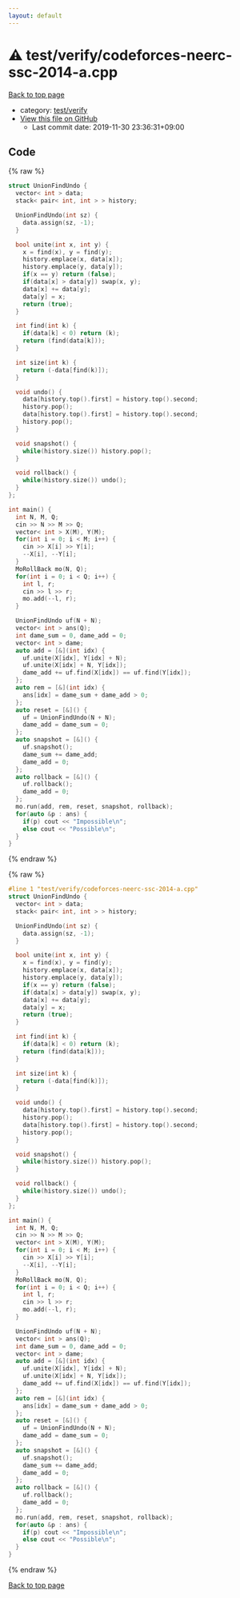```yaml
---
layout: default
---
```


<!-- mathjax config similar to math.stackexchange -->
<script type="text/javascript" async
  src="https://cdnjs.cloudflare.com/ajax/libs/mathjax/2.7.5/MathJax.js?config=TeX-MML-AM_CHTML">
</script>
<script type="text/x-mathjax-config">
  MathJax.Hub.Config({
    TeX: { equationNumbers: { autoNumber: "AMS" }},
    tex2jax: {
      inlineMath: [ ['$','$'] ],
      processEscapes: true
    },
    "HTML-CSS": { matchFontHeight: false },
    displayAlign: "left",
    displayIndent: "2em"
  });
</script>

<script type="text/javascript" src="https://cdnjs.cloudflare.com/ajax/libs/jquery/3.4.1/jquery.min.js"></script>
<script src="https://cdn.jsdelivr.net/npm/jquery-balloon-js@1.1.2/jquery.balloon.min.js" integrity="sha256-ZEYs9VrgAeNuPvs15E39OsyOJaIkXEEt10fzxJ20+2I=" crossorigin="anonymous"></script>
<script type="text/javascript" src="../../../assets/js/copy-button.js"></script>
<link rel="stylesheet" href="../../../assets/css/copy-button.css" />


# :warning: test/verify/codeforces-neerc-ssc-2014-a.cpp

<a href="../../../index.html">Back to top page</a>

* category: <a href="../../../index.html#5a4423c79a88aeb6104a40a645f9430c">test/verify</a>
* <a href="{{ site.github.repository_url }}/blob/master/test/verify/codeforces-neerc-ssc-2014-a.cpp">View this file on GitHub</a>
    - Last commit date: 2019-11-30 23:36:31+09:00




## Code

<a id="unbundled"></a>
{% raw %}
```cpp
struct UnionFindUndo {
  vector< int > data;
  stack< pair< int, int > > history;

  UnionFindUndo(int sz) {
    data.assign(sz, -1);
  }

  bool unite(int x, int y) {
    x = find(x), y = find(y);
    history.emplace(x, data[x]);
    history.emplace(y, data[y]);
    if(x == y) return (false);
    if(data[x] > data[y]) swap(x, y);
    data[x] += data[y];
    data[y] = x;
    return (true);
  }

  int find(int k) {
    if(data[k] < 0) return (k);
    return (find(data[k]));
  }

  int size(int k) {
    return (-data[find(k)]);
  }

  void undo() {
    data[history.top().first] = history.top().second;
    history.pop();
    data[history.top().first] = history.top().second;
    history.pop();
  }

  void snapshot() {
    while(history.size()) history.pop();
  }

  void rollback() {
    while(history.size()) undo();
  }
};

int main() {
  int N, M, Q;
  cin >> N >> M >> Q;
  vector< int > X(M), Y(M);
  for(int i = 0; i < M; i++) {
    cin >> X[i] >> Y[i];
    --X[i], --Y[i];
  }
  MoRollBack mo(N, Q);
  for(int i = 0; i < Q; i++) {
    int l, r;
    cin >> l >> r;
    mo.add(--l, r);
  }

  UnionFindUndo uf(N + N);
  vector< int > ans(Q);
  int dame_sum = 0, dame_add = 0;
  vector< int > dame;
  auto add = [&](int idx) {
    uf.unite(X[idx], Y[idx] + N);
    uf.unite(X[idx] + N, Y[idx]);
    dame_add += uf.find(X[idx]) == uf.find(Y[idx]);
  };
  auto rem = [&](int idx) {
    ans[idx] = dame_sum + dame_add > 0;
  };
  auto reset = [&]() {
    uf = UnionFindUndo(N + N);
    dame_add = dame_sum = 0;
  };
  auto snapshot = [&]() {
    uf.snapshot();
    dame_sum += dame_add;
    dame_add = 0;
  };
  auto rollback = [&]() {
    uf.rollback();
    dame_add = 0;
  };
  mo.run(add, rem, reset, snapshot, rollback);
  for(auto &p : ans) {
    if(p) cout << "Impossible\n";
    else cout << "Possible\n";
  }
}

```
{% endraw %}

<a id="bundled"></a>
{% raw %}
```cpp
#line 1 "test/verify/codeforces-neerc-ssc-2014-a.cpp"
struct UnionFindUndo {
  vector< int > data;
  stack< pair< int, int > > history;

  UnionFindUndo(int sz) {
    data.assign(sz, -1);
  }

  bool unite(int x, int y) {
    x = find(x), y = find(y);
    history.emplace(x, data[x]);
    history.emplace(y, data[y]);
    if(x == y) return (false);
    if(data[x] > data[y]) swap(x, y);
    data[x] += data[y];
    data[y] = x;
    return (true);
  }

  int find(int k) {
    if(data[k] < 0) return (k);
    return (find(data[k]));
  }

  int size(int k) {
    return (-data[find(k)]);
  }

  void undo() {
    data[history.top().first] = history.top().second;
    history.pop();
    data[history.top().first] = history.top().second;
    history.pop();
  }

  void snapshot() {
    while(history.size()) history.pop();
  }

  void rollback() {
    while(history.size()) undo();
  }
};

int main() {
  int N, M, Q;
  cin >> N >> M >> Q;
  vector< int > X(M), Y(M);
  for(int i = 0; i < M; i++) {
    cin >> X[i] >> Y[i];
    --X[i], --Y[i];
  }
  MoRollBack mo(N, Q);
  for(int i = 0; i < Q; i++) {
    int l, r;
    cin >> l >> r;
    mo.add(--l, r);
  }

  UnionFindUndo uf(N + N);
  vector< int > ans(Q);
  int dame_sum = 0, dame_add = 0;
  vector< int > dame;
  auto add = [&](int idx) {
    uf.unite(X[idx], Y[idx] + N);
    uf.unite(X[idx] + N, Y[idx]);
    dame_add += uf.find(X[idx]) == uf.find(Y[idx]);
  };
  auto rem = [&](int idx) {
    ans[idx] = dame_sum + dame_add > 0;
  };
  auto reset = [&]() {
    uf = UnionFindUndo(N + N);
    dame_add = dame_sum = 0;
  };
  auto snapshot = [&]() {
    uf.snapshot();
    dame_sum += dame_add;
    dame_add = 0;
  };
  auto rollback = [&]() {
    uf.rollback();
    dame_add = 0;
  };
  mo.run(add, rem, reset, snapshot, rollback);
  for(auto &p : ans) {
    if(p) cout << "Impossible\n";
    else cout << "Possible\n";
  }
}

```
{% endraw %}

<a href="../../../index.html">Back to top page</a>

